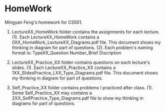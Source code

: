 # HomeWork
Mingyan Feng's homework for CS501.

1. LectureXX_HomeWork folder contains the assignments for each lecture.
	(1). Each LectureXX_HomeWork contains a 0XX_HomeWork_LectureXX_Diagrams.pdf file.
	     This document shows my thinking in diagram for part of questions.
	(2). Each problem's naming format is: TypeXX_Question Number_Brief Discription

2. LectureXX_Practice_XX folder contains questions on each lecture's slides.
	(1). Each LectureXX_Practice_XX contains a 1XX_SlidesPractice_LXX_Type_Diagrams.pdf file.
	     This document shows my thinking in diagram for part of questions.

3. Self_Practice_XX folder contains problems I practiced after class.
	(1). Some Self_Practice_XX may contains a 2XX_SelfPractice_Type_Diagrams.pdf file
	     to show my thinking in diagrams for part of questions.

